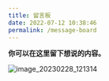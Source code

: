 ```yaml
---
title: 留言板
date: 2022-07-12 10:38:46
permalink: /message-board
---
```


**你可以在这里留下想说的内容。**

![image_20230228_121314](https://cdn.staticaly.com/gh/eryajf/tu/main/img/image_20230228_121314.jpg)